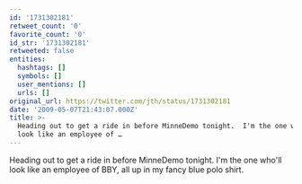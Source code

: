```yaml
---
id: '1731302181'
retweet_count: '0'
favorite_count: '0'
id_str: '1731302181'
retweeted: false
entities:
  hashtags: []
  symbols: []
  user_mentions: []
  urls: []
original_url: https://twitter.com/jth/status/1731302181
date: '2009-05-07T21:43:07.000Z'
title: >-
  Heading out to get a ride in before MinneDemo tonight.  I'm the one who'll
  look like an employee of …
---
```


Heading out to get a ride in before MinneDemo tonight.  I'm the one who'll look like an employee of BBY, all up in my fancy blue polo shirt.